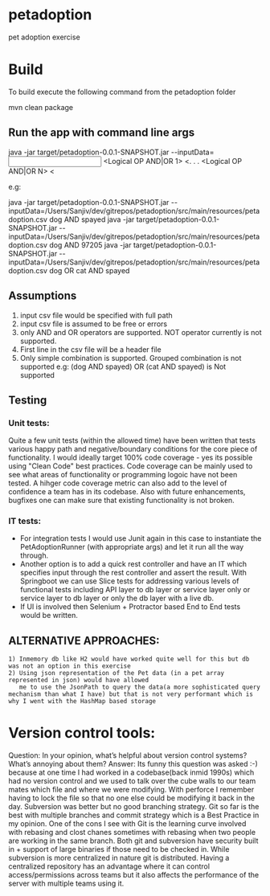 # petadoption
pet adoption exercise

# Build
To build execute the following command from the petadoption folder

mvn clean package

## Run the app with command line args
java -jar target/petadoption-0.0.1-SNAPSHOT.jar --inputData=<Input csv filename> <searchType1> <Logical OP AND|OR 1> <<searchType2>. . . <Logical OP AND|OR N> <<searchTypeN>

e.g:

java -jar target/petadoption-0.0.1-SNAPSHOT.jar --inputData=/Users/Sanjiv/dev/gitrepos/petadoption/src/main/resources/petadoption.csv dog AND spayed
java -jar target/petadoption-0.0.1-SNAPSHOT.jar --inputData=/Users/Sanjiv/dev/gitrepos/petadoption/src/main/resources/petadoption.csv dog AND 97205
java -jar target/petadoption-0.0.1-SNAPSHOT.jar --inputData=/Users/Sanjiv/dev/gitrepos/petadoption/src/main/resources/petadoption.csv dog OR cat AND spayed


## Assumptions
1) input csv file would be specified with full path
2) input csv file is assumed to be free or errors
3) only AND and OR operators are supported. NOT operator currently is not supported.
4) First line in the csv file will be a header file
5) Only simple combination is supported.  Grouped combination is not supported
   e.g:
   (dog AND spayed) OR (cat AND spayed)  is Not supported

## Testing

### Unit tests: 
Quite a few unit tests (within the allowed time) have been written that tests various happy path and negative/boundary conditions for the core piece of functionality.  I would ideally target 100% code coverage - yes its possible using "Clean Code"  best practices.  Code coverage can be mainly used to see what areas of functionality or programming logoic have not been tested.  A hihger code coverage metric can also add to the level of confidence a team has in its codebase.  Also with future enhancements, bugfixes one can make sure that existing functionality is not broken. 

### IT tests:
   - For integration tests I would use Junit again in this case to instantiate the PetAdoptionRunner (with appropriate args) and let it run all the way through.
   - Another option is to add a quick rest controller and have an IT which specifies input through the rest controller and assert the result.  With Springboot we can use Slice tests for addressing various levels of functional tests including API layer to db layer or service layer only or service layer to db layer or only the db layer with a live db.
   -  If UI is involved then Selenium + Protractor based End to End tests would be written.

## ALTERNATIVE APPROACHES:

    1) Inmemory db like H2 would have worked quite well for this but db was not an option in this exercise
    2) Using json representation of the Pet data (in a pet array represented in json) would have allowed
       me to use the JsonPath to query the data(a more sophisticated query mechanism than what I have) but that is not very performant which is why I went with the HashMap based storage

# Version control tools:
Question: In your opinion, what’s helpful about version control systems? What’s annoying about them?
Answer: Its funny this question was asked :-)  because at one time I had worked in a codebase(back inmid 1990s) which had no version  control and we used to talk over the cube walls to our team mates which file and where we were modifying.  With perforce I remember having to lock the file so that no one else could be modifying it back in the day.  Subversion was better but no good branching strategy.  Git so far is the best with multiple branches and commit strategy which is a Best Practice in my opinion.  One of the cons I see with Git is the learning curve involved with rebasing and clost chanes sometimes with rebasing when two people are working in the same branch.
     Both git and subversion have security built in + support of large binaries if those need to be checked in.  While subversion is more centralized in nature git is distributed.  Having a centralized repository has an advantage where it can control access/permissions across teams but it also affects the performance of the server with multiple teams using it.  
